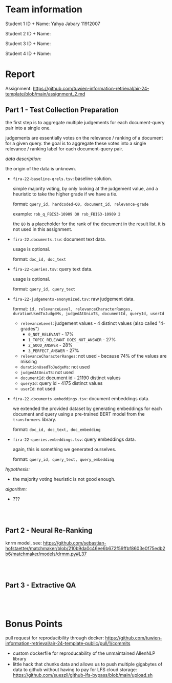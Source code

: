 # Team information

Student 1 ID + Name: Yahya Jabary 11912007

Student 2 ID + Name:

Student 3 ID + Name:

Student 4 ID + Name:

# Report

Assignment: https://github.com/tuwien-information-retrieval/air-24-template/blob/main/assignment_2.md

## Part 1 - Test Collection Preparation

the first step is to aggregate multiple judgements for each document-query pair into a single one.

judgements are essentially votes on the relevance / ranking of a document for a given query. the goal is to aggregate these votes into a single relevance / ranking label for each document-query pair.

_data description:_

the origin of the data is unknown.

-   `fira-22-baseline-qrels.tsv`: baseline solution.

    simple majority voting, by only looking at the judgement value, and a heuristic to take the higher grade if we have a tie.

    format: `query_id, hardcoded-Q0, document_id, relevance-grade`

    example: `rob_q_FBIS3-10909 Q0 rob_FBIS3-10909 2`

    the `Q0` is a placeholder for the rank of the document in the result list. it is not used in this assignment.

-   `fira-22.documents.tsv`: document text data.

    usage is optional.

    format: `doc_id, doc_text`

-   `fira-22-queries.tsv`: query text data.

    usage is optional.

    format: `query_id, query_text`

-   `fira-22-judgements-anonymized.tsv`: raw judgement data.

    format: `id, relevanceLevel, relevanceCharacterRanges, durationUsedToJudgeMs, judgedAtUnixTS, documentId, queryId, userId`

    -   `relevanceLevel`: judgement values - 4 distinct values (also called "4-grades")
        -   `0_NOT_RELEVANT` - 17%
        -   `1_TOPIC_RELEVANT_DOES_NOT_ANSWER` - 27%
        -   `2_GOOD_ANSWER` - 28%
        -   `3_PERFECT_ANSWER` - 27%
    -   `relevanceCharacterRanges`: not used - because 74% of the values are missing
    -   `durationUsedToJudgeMs`: not used
    -   `judgedAtUnixTS`: not used
    -   `documentId`: document id - 21190 distinct values
    -   `queryId`: query id - 4175 distinct values
    -   `userId`: not used

-   `fira-22.documents.embeddings.tsv`: document embeddings data.

    we extended the provided dataset by generating embeddings for each document and query using a pre-trained BERT model from the `transformers` library.

    format: `doc_id, doc_text, doc_embedding`

-   `fira-22-queries.embeddings.tsv`: query embeddings data.

    again, this is something we generated ourselves.

    format: `query_id, query_text, query_embedding`

_hypothesis:_

-   the majority voting heuristic is not good enough.

_algorithm:_

-   ???

<br><br>

## Part 2 - Neural Re-Ranking

knrm model, see: https://github.com/sebastian-hofstaetter/matchmaker/blob/210b9da0c46ee6b672f59ffbf8603e0f75edb2b6/matchmaker/models/drmm.py#L37

<br><br>

## Part 3 - Extractive QA

<br><br>

# Bonus Points

pull request for reproducibility through docker: https://github.com/tuwien-information-retrieval/air-24-template-public/pull/1/commits

-   custom dockerfile for reproducability of the unmaintained AllenNLP library
-   little hack that chunks data and allows us to push multiple gigabytes of data to github without having to pay for LFS cloud storage: https://github.com/sueszli/github-lfs-bypass/blob/main/upload.sh
